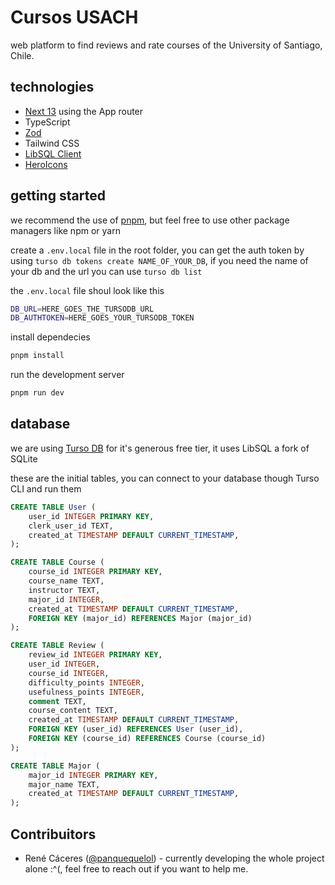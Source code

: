 # Cursos USACH

web platform to find reviews and rate courses of the University of Santiago, Chile.

## technologies

- [Next 13](https://nextjs.org/docs) using the App router
- TypeScript
- [Zod](https://zod.dev/)
- Tailwind CSS
- [LibSQL Client](https://docs.turso.tech/reference/client-access/javascript-typescript-sdk)
- [HeroIcons](heroicons.com/)

## getting started

we recommend the use of [pnpm](https://pnpm.io/), but feel free to use other package managers like npm or yarn

create a `.env.local` file in the root folder, you can get the auth token by using `turso db tokens create NAME_OF_YOUR_DB`, if you need the name of your db and the url you can use `turso db list` 

the `.env.local` file shoul look like this

```zsh
DB_URL=HERE_GOES_THE_TURSODB_URL
DB_AUTHTOKEN=HERE_GOES_YOUR_TURSODB_TOKEN
```

install dependecies

```zsh
pnpm install
```

run the development server

```zsh
pnpm run dev
```

## database

we are using [Turso DB](https://turso.tech/pricing) for it's generous free tier, it uses LibSQL a fork of SQLite

these are the initial tables, you can connect to your database though Turso CLI and run them

```sql
CREATE TABLE User (
    user_id INTEGER PRIMARY KEY,
    clerk_user_id TEXT,
    created_at TIMESTAMP DEFAULT CURRENT_TIMESTAMP,
);

CREATE TABLE Course (
    course_id INTEGER PRIMARY KEY,
    course_name TEXT,
    instructor TEXT,
    major_id INTEGER,
    created_at TIMESTAMP DEFAULT CURRENT_TIMESTAMP,
    FOREIGN KEY (major_id) REFERENCES Major (major_id)
);

CREATE TABLE Review (
    review_id INTEGER PRIMARY KEY,
    user_id INTEGER,
    course_id INTEGER,
    difficulty_points INTEGER,
    usefulness_points INTEGER,
    comment TEXT,
    course_content TEXT,
    created_at TIMESTAMP DEFAULT CURRENT_TIMESTAMP,
    FOREIGN KEY (user_id) REFERENCES User (user_id),
    FOREIGN KEY (course_id) REFERENCES Course (course_id)
);

CREATE TABLE Major (
    major_id INTEGER PRIMARY KEY,
    major_name TEXT,
    created_at TIMESTAMP DEFAULT CURRENT_TIMESTAMP,
);
```

## Contribuitors

- René Cáceres ([@panquequelol](https://github.com/panquequelol)) - currently developing the whole project alone :^(, feel free to reach out if you want to help me.